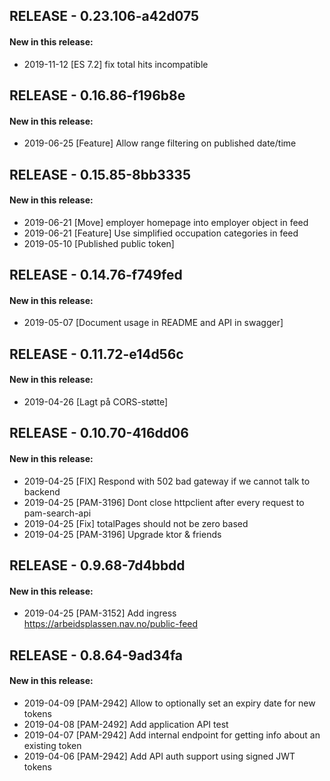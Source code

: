 ## RELEASE - 0.23.106-a42d075
#### New in this release: 
+ 2019-11-12 [ES 7.2] fix total hits incompatible
## RELEASE - 0.16.86-f196b8e
#### New in this release: 
+ 2019-06-25 [Feature] Allow range filtering on published date/time
## RELEASE - 0.15.85-8bb3335
#### New in this release: 
+ 2019-06-21 [Move] employer homepage into employer object in feed
+ 2019-06-21 [Feature] Use simplified occupation categories in feed
+ 2019-05-10 [Published public token]
## RELEASE - 0.14.76-f749fed
#### New in this release: 
+ 2019-05-07 [Document usage in README and API in swagger]
## RELEASE - 0.11.72-e14d56c
#### New in this release: 
+ 2019-04-26 [Lagt på CORS-støtte]
## RELEASE - 0.10.70-416dd06
#### New in this release: 
+ 2019-04-25 [FIX] Respond with 502 bad gateway if we cannot talk to backend
+ 2019-04-25 [PAM-3196] Dont close httpclient after every request to pam-search-api
+ 2019-04-25 [Fix] totalPages should not be zero based
+ 2019-04-25 [PAM-3196] Upgrade ktor & friends
## RELEASE - 0.9.68-7d4bbdd
#### New in this release: 
+ 2019-04-25 [PAM-3152] Add ingress https://arbeidsplassen.nav.no/public-feed
## RELEASE - 0.8.64-9ad34fa
#### New in this release: 
+ 2019-04-09 [PAM-2942] Allow to optionally set an expiry date for new tokens
+ 2019-04-08 [PAM-2492] Add application API test
+ 2019-04-07 [PAM-2942] Add internal endpoint for getting info about an existing token
+ 2019-04-06 [PAM-2942] Add API auth support using signed JWT tokens
